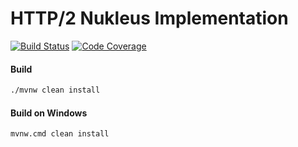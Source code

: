 # HTTP/2 Nukleus Implementation

[![Build Status][build-status-image]][build-status]
[![Code Coverage][code-coverage-image]][code-coverage]

#### Build
```bash
./mvnw clean install
```
#### Build on Windows
```bash
mvnw.cmd clean install
```

[build-status-image]: https://travis-ci.com/reaktivity/nukleus-http2.java.svg?branch=develop
[build-status]: https://travis-ci.com/reaktivity/nukleus-http2.java
[code-coverage-image]: https://codecov.io/gh/reaktivity/nukleus-http2.java/branch/develop/graph/badge.svg
[code-coverage]: https://codecov.io/gh/reaktivity/nukleus-http2.java
